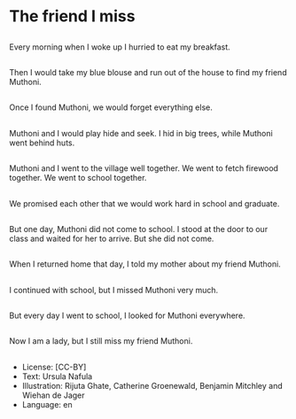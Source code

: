 # The friend I miss

##
Every morning when I
woke up I hurried to eat
my breakfast.

##
Then I would take my blue blouse and run out of the house
to find my friend Muthoni.

##
Once I found Muthoni,
we would forget
everything else.

##
Muthoni and I would play hide and seek.
I hid in big trees, while Muthoni went behind huts.

##
Muthoni and I went to the village well
together.
We went to fetch firewood together.
We went to school together.

##
We promised each other that we would work hard in school
and graduate.

##
But one day, Muthoni
did not come to school.
I stood at the door to
our class and waited for
her to arrive.
But she did not come.

##
When I returned home that day, I told my mother about my
friend Muthoni.

##
I continued with school,
but I missed Muthoni
very much.

##
But every day I went to
school, I looked for
Muthoni everywhere.

##
Now I am a lady, but I still miss my friend Muthoni.

##
* License: [CC-BY]
* Text: Ursula Nafula
* Illustration: Rijuta Ghate, Catherine Groenewald,
Benjamin Mitchley and Wiehan de Jager
* Language: en
